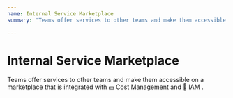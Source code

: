 ```yaml
---
name: Internal Service Marketplace
summary: "Teams offer services to other teams and make them accessible on a marketplace that is integrated with \U0001F4B5 Cost Management  and \U0001F510 IAM ."

---
```


# Internal Service Marketplace

Teams offer services to other teams and make them accessible on a marketplace that is integrated with 💵 Cost Management  and 🔐 IAM .


